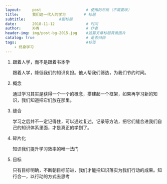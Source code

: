 ```yaml
---
layout:     post                    # 使用的布局（不需要改）
title:      我们这一代人的学习        # 标题 
subtitle:           	#副标题
date:       2018-11-12              # 时间
author:     XHN                     # 作者
header-img: img/post-bg-2015.jpg    #这篇文章标题背景图片
catalog: true                       # 是否归档
tags:                               #标签
    - 终身学习
---
```




1. 跟着人学，而不是跟着书本学

	跟着人学，降低我们的知识负担。他人帮我们筛选，为我们节约时间。


1. 概念

	通过学习其实是获得一个一个的概念，搭建起一个框架，如果再学习新的知识，我们知道把它们放在那里。
1. 缝合

	学习之后并不一定记得住，可以通过复述，记录等方法，把它们缝合进我们自己的知识体系里面，才是真正的学到了。 
1. 碎片化


	知识我们提升学习效率的唯一法门

1. 目标

	只有目标明确，不断朝目标前进，我们才能把知识落实为我们行动的成果。知行合一，以行动的方式去思考
